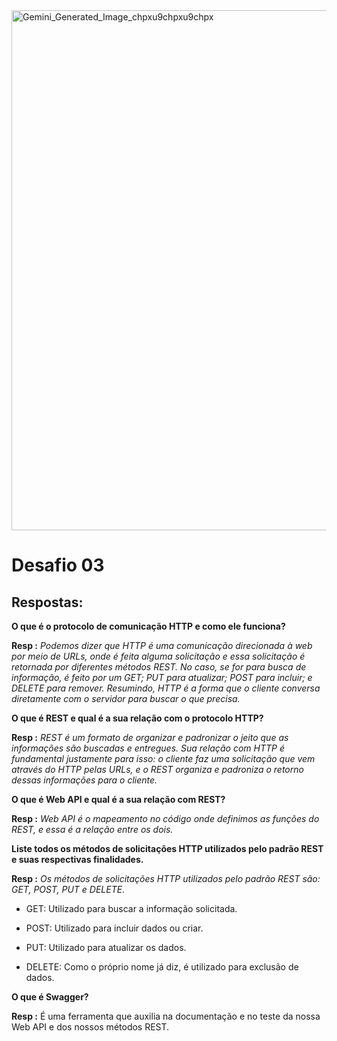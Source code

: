 
<img width="1248" height="832" alt="Gemini_Generated_Image_chpxu9chpxu9chpx" src="https://github.com/user-attachments/assets/b9bd0105-bdbe-43e0-856f-843d1da36f11" />

# **Desafio 03**

## **Respostas:**


**O que é o protocolo de comunicação HTTP e como ele funciona?**

**Resp :**
*Podemos dizer que HTTP é uma comunicação direcionada à web por meio de URLs, onde é feita alguma solicitação e essa solicitação é retornada por diferentes métodos REST. No caso, se for para busca de informação, é feito por um GET; PUT para atualizar; POST para incluir; e DELETE para remover. Resumindo, HTTP é a forma que o cliente conversa diretamente com o servidor para buscar o que precisa.*

**O que é REST e qual é a sua relação com o protocolo HTTP?**

**Resp :**
*REST é um formato de organizar e padronizar o jeito que as informações são buscadas e entregues. Sua relação com HTTP é fundamental justamente para isso: o cliente faz uma solicitação que vem através do HTTP pelas URLs, e o REST organiza e padroniza o retorno dessas informações para o cliente.*

**O que é Web API e qual é a sua relação com REST?**

**Resp :**
*Web API é o mapeamento no código onde definimos as funções do REST, e essa é a relação entre os dois.*

**Liste todos os métodos de solicitações HTTP utilizados pelo padrão REST e suas respectivas finalidades.**

**Resp :**
*Os métodos de solicitações HTTP utilizados pelo padrão REST são: GET, POST, PUT e DELETE.*

* GET: Utilizado para buscar a informação solicitada.

* POST: Utilizado para incluir dados ou criar.

* PUT: Utilizado para atualizar os dados.

* DELETE: Como o próprio nome já diz, é utilizado para exclusão de dados.

**O que é Swagger?**

**Resp :**
É uma ferramenta que auxilia na documentação e no teste da nossa Web API e dos nossos métodos REST.
